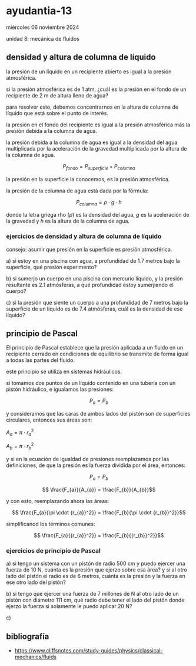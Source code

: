 # ayudantia-13

miércoles 06 noviembre 2024

unidad 8: mecánica de fluidos

## densidad y altura de columna de líquido

la presión de un líquido en un recipiente abierto es igual a la presión atmosférica.

si la presión atmosférica es de 1 atm, ¿cuál es la presión en el fondo de un recipiente de 2 m de altura lleno de agua?

para resolver esto, debemos concentrarnos en la altura de columna de líquido que está sobre el punto de interés.

la presión en el fondo del recipiente es igual a la presión atmosférica más la presión debida a la columna de agua.

la presión debida a la columna de agua es igual a la densidad del agua multiplicada por la aceleración de la gravedad multiplicada por la altura de la columna de agua.

$$P_{fondo} = P_{superficie} + P_{columna}$$

la presión en la superficie la conocemos, es la presión atmosférica.

la presión de la columna de agua está dada por la fórmula:

$$P_{columna} = \rho \cdot g \cdot h$$

donde la letra griega rho ($\rho$) es la densidad del agua, $g$ es la aceleración de la gravedad y $h$ es la altura de la columna de agua.

### ejercicios de densidad y altura de columna de líquido

consejo: asumir que presión en la superficie es presión atmosférica.

a) si estoy en una piscina con agua, a profundidad de 1.7 metros bajo la superficie, qué presión experimento?

b) si sumerjo un cuerpo en una piscina con mercurio líquido, y la presión resultante es 2.1 atmósferas, a qué profundidad estoy sumerjiendo el cuerpo?

c) si la presión que siente un cuerpo a una profundidad de 7 metros bajo la superficie de un líquido es de 7.4 atmósferas, cuál es la densidad de ese líquido?

## principio de Pascal

El principio de Pascal establece que la presión aplicada a un fluido en un recipiente cerrado en condiciones de equilibrio se transmite de forma igual a todas las partes del fluido.

este principio se utiliza en sistemas hidráulicos.

si tomamos dos puntos de un líquido contenido en una tubería con un pistón hidráulico, e igualamos las presiones:

$$ P_{a} = P_{b}$$

y consideramos que las caras de ambos lados del pistón son de superficies circulares, entonces sus áreas son:

$A_{a} = \pi \cdot {r_{a}}^2$

$A_{b} = \pi \cdot {r_{b}}^2$

y si en la ecuación de igualdad de presiones reemplazamos por las definiciones, de que la presión es la fuerza dividida por el área, entonces:

$$ P_{a} = P_{b}$$

$$ \frac{F_{a}}{A_{a}} = \frac{F_{b}}{A_{b}}$$

y con esto, reemplazando ahora las áreas:

$$ \frac{F_{a}{\pi \cdot {r_{a}}^2}} = \frac{F_{b}{\pi \cdot {r_{b}}^2}}$$

simplificanod los términos comunes:

$$ \frac{F_{a}{{r_{a}}^2}} = \frac{F_{b}{{r_{b}}^2}}$$

### ejercicios de principio de Pascal

a) si tengo un sistema con un pistón de radio 500 cm y puedo ejercer una fuerza de 10 N, cuánta es la presión que ejerzo sobre esa área? y si al otro lado del pistón el radio es de 6 metros, cuánta es la presión y la fuerza en ese otro lado del pistón?

b) si tengo que ejercer una fuerza de 7 millones de N al otro lado de un pistón con diámetro 111 cm, qué radio debe tener el lado del pistón donde ejerzo la fuerza si solamente le puedo aplicar 20 N?

c)

## bibliografía

* <https://www.cliffsnotes.com/study-guides/physics/classical-mechanics/fluids>
